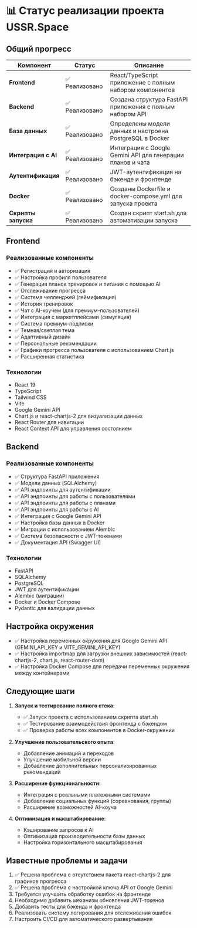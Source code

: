 # 📊 Статус реализации проекта USSR.Space

## Общий прогресс

| Компонент | Статус | Описание |
|-----------|--------|----------|
| **Frontend** | ✅ Реализовано | React/TypeScript приложение с полным набором компонентов |
| **Backend** | ✅ Реализовано | Создана структура FastAPI приложения с полным набором API |
| **База данных** | ✅ Реализовано | Определены модели данных и настроена PostgreSQL в Docker |
| **Интеграция с AI** | ✅ Реализовано | Интеграция с Google Gemini API для генерации планов и чата |
| **Аутентификация** | ✅ Реализовано | JWT-аутентификация на бэкенде и фронтенде |
| **Docker** | ✅ Реализовано | Созданы Dockerfile и docker-compose.yml для запуска проекта |
| **Скрипты запуска** | ✅ Реализовано | Создан скрипт start.sh для автоматизации запуска |

## Frontend

### Реализованные компоненты

- ✅ Регистрация и авторизация
- ✅ Настройка профиля пользователя
- ✅ Генерация планов тренировок и питания с помощью AI
- ✅ Отслеживание прогресса
- ✅ Система челленджей (геймификация)
- ✅ История тренировок
- ✅ Чат с AI-коучем (для премиум-пользователей)
- ✅ Интеграция с маркетплейсами (симуляция)
- ✅ Система премиум-подписки
- ✅ Темная/светлая тема
- ✅ Адаптивный дизайн
- ✅ Персональные рекомендации
- ✅ Графики прогресса пользователя с использованием Chart.js
- ✅ Расширенная статистика

### Технологии

- React 19
- TypeScript
- Tailwind CSS
- Vite
- Google Gemini API
- Chart.js и react-chartjs-2 для визуализации данных
- React Router для навигации
- React Context API для управления состоянием

## Backend

### Реализованные компоненты

- ✅ Структура FastAPI приложения
- ✅ Модели данных (SQLAlchemy)
- ✅ API эндпоинты для аутентификации
- ✅ API эндпоинты для работы с пользователями
- ✅ API эндпоинты для работы с планами
- ✅ API эндпоинты для работы с AI
- ✅ Интеграция с Google Gemini API
- ✅ Настройка базы данных в Docker
- ✅ Миграции с использованием Alembic
- ✅ Система безопасности с JWT-токенами
- ✅ Документация API (Swagger UI)

### Технологии

- FastAPI
- SQLAlchemy
- PostgreSQL
- JWT для аутентификации
- Alembic (миграции)
- Docker и Docker Compose
- Pydantic для валидации данных

## Настройка окружения

- ✅ Настройка переменных окружения для Google Gemini API (GEMINI_API_KEY и VITE_GEMINI_API_KEY)
- ✅ Настройка importmap для загрузки внешних зависимостей (react-chartjs-2, chart.js, react-router-dom)
- ✅ Настройка Docker Compose для передачи переменных окружения между контейнерами

## Следующие шаги

1. **Запуск и тестирование полного стека**:
   - ✅ Запуск проекта с использованием скрипта start.sh
   - ✅ Тестирование взаимодействия фронтенда с бэкендом
   - ✅ Проверка работы всех компонентов в Docker-окружении

2. **Улучшение пользовательского опыта**:
   - Добавление анимаций и переходов
   - Улучшение мобильной версии
   - Добавление дополнительных персонализированных рекомендаций

3. **Расширение функциональности**:
   - Интеграция с реальными платежными системами
   - Добавление социальных функций (соревнования, группы)
   - Расширение возможностей AI-коуча

4. **Оптимизация и масштабирование**:
   - Кэширование запросов к AI
   - Оптимизация производительности базы данных
   - Настройка горизонтального масштабирования

## Известные проблемы и задачи

1. ✅ Решена проблема с отсутствием пакета react-chartjs-2 для графиков прогресса
2. ✅ Решена проблема с настройкой ключа API от Google Gemini
3. Требуется улучшить обработку ошибок на фронтенде
4. Необходимо добавить механизм обновления JWT-токенов
5. Добавить тесты для бэкенда и фронтенда
6. Реализовать систему логирования для отслеживания ошибок
7. Настроить CI/CD для автоматического развертывания 